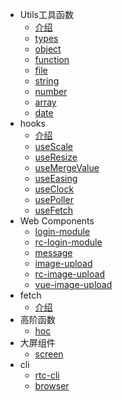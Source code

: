 - Utils工具函数
    - [介绍](md/utils.md)
    - [types](./src/types/README.md)
    - [object](./src/object/README.md)
    - [function](./src/function/README.md)
    - [file](./src/file/README.md)
    - [string](./src/string/README.md)
    - [number](./src/number/README.md)
    - [array](./src/array/README.md)
    - [date](./src/date/README.md)
- hooks
    - [介绍](md/hooks/index.md)
    - [useScale](md/hooks/useScale.md)
    - [useResize](md/hooks/useResize.md)
    - [useMergeValue](md/hooks/useMergeValue.md)
    - [useEasing](md/hooks/useEasing.md)
    - [useClock](md/hooks/useClock.md)
    - [usePoller](md/hooks/usePoller.md)
    - [useFetch](md/hooks/useFetch.md)
- Web Components
    - [login-module](md/login-module.md)
    - [rc-login-module](md/rc-login-module.md)
    - [message](md/message.md)
    - [image-upload](md/image-upload.md)
    - [rc-image-upload](md/rc-image-upload.md)
    - [vue-image-upload](md/vue-image-upload.md)
- fetch
    - [介绍](md/fetch.md)
- 高阶函数
    - [hoc](md/hoc.md)
- 大屏组件
    - [screen](md/screen.md)
- cli
    - [rtc-cli](md/rtc-cli.md)
    - [browser](md/browser.md)
